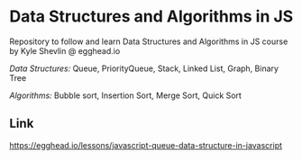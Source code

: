 # Data Structures and Algorithms in JS
Repository to follow and learn Data Structures and Algorithms in JS course by Kyle Shevlin @ egghead.io

*Data Structures:* Queue, PriorityQueue, Stack, Linked List, Graph, Binary Tree

*Algorithms:* Bubble sort, Insertion Sort, Merge Sort, Quick Sort

## Link
https://egghead.io/lessons/javascript-queue-data-structure-in-javascript
